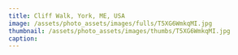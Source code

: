 ```yaml
---
title: Cliff Walk, York, ME, USA
image: /assets/photo_assets/images/fulls/T5XG6WmkqMI.jpg
thumbnail: /assets/photo_assets/images/thumbs/T5XG6WmkqMI.jpg
caption: 
---
```

